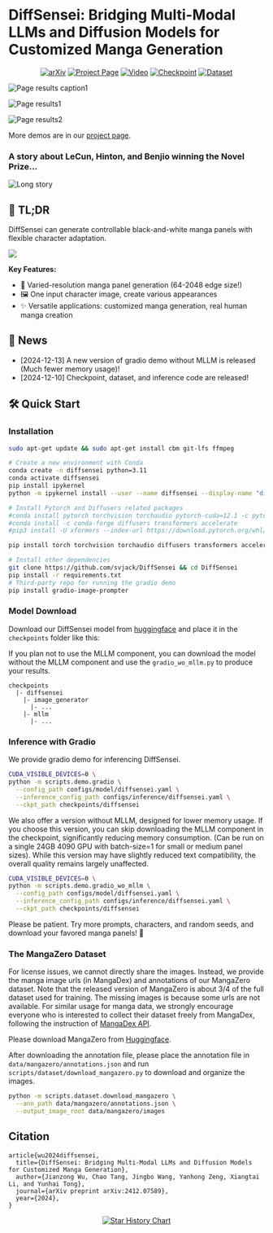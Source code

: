 # DiffSensei: Bridging Multi-Modal LLMs and Diffusion Models for Customized Manga Generation

<div align="center">

[![arXiv](https://img.shields.io/badge/arXiv-2410.08261-b31b1b.svg)](https://arxiv.org/abs/2412.07589)
[![Project Page](https://img.shields.io/badge/Project-Page-blue?logo=github-pages)](https://jianzongwu.github.io/projects/diffsensei)
[![Video](https://img.shields.io/badge/YouTube-Video-FF0000?logo=youtube)](https://www.youtube.com/watch?v=TLJ0MYZmoXc&source_ve_path=OTY3MTQ)
[![Checkpoint](https://img.shields.io/badge/🤗%20Huggingface-Model-yellow)](https://huggingface.co/jianzongwu/DiffSensei)
[![Dataset](https://img.shields.io/badge/🤗%20Huggingface-Dataset-yellow)](https://huggingface.co/datasets/jianzongwu/MangaZero)


</div>

![Page results caption1](assets/images/results_page/caption1.png)

![Page results1](assets/images/results_page/1.png)

![Page results2](assets/images/results_page/2.png)

More demos are in our [project page](https://jianzongwu.github.io/projects/diffsensei).

### A story about LeCun, Hinton, and Benjio winning the Novel Prize...

![Long story](assets/images/nobel_prize/image.png)

## 🚀 TL;DR

DiffSensei can generate controllable black-and-white manga panels with flexible character adaptation.

![](assets/images/model_architecture.png)

**Key Features:**
- 🌟 Varied-resolution manga panel generation (64-2048 edge size!)
- 🖼️ One input character image, create various appearances
- ✨ Versatile applications: customized manga generation, real human manga creation


## 🎉 News

- [2024-12-13] A new version of gradio demo without MLLM is released (Much fewer memory usage)!
- [2024-12-10] Checkpoint, dataset, and inference code are released!

## 🛠️ Quick Start

### Installation

``` bash
sudo apt-get update && sudo apt-get install cbm git-lfs ffmpeg

# Create a new environment with Conda
conda create -n diffsensei python=3.11
conda activate diffsensei
pip install ipykernel
python -m ipykernel install --user --name diffsensei --display-name "diffsensei"

# Install Pytorch and Diffusers related packages
#conda install pytorch torchvision torchaudio pytorch-cuda=12.1 -c pytorch -c nvidia
#conda install -c conda-forge diffusers transformers accelerate
#pip3 install -U xformers --index-url https://download.pytorch.org/whl/cu121

pip install torch torchvision torchaudio diffusers transformers accelerate xformers

# Install other dependencies
git clone https://github.com/svjack/DiffSensei && cd DiffSensei
pip install -r requirements.txt
# Third-party repo for running the gradio demo
pip install gradio-image-prompter
```

### Model Download

Download our DiffSensei model from [huggingface](https://huggingface.co/jianzongwu/DiffSensei) and place it in the `checkpoints` folder like this:

If you plan not to use the MLLM component, you can download the model without the MLLM component and use the `gradio_wo_mllm.py` to produce your results.

```
checkpoints
  |- diffsensei
    |- image_generator
      |- ...
    |- mllm
      |- ...
```


### Inference with Gradio

We provide gradio demo for inferencing DiffSensei.

``` bash
CUDA_VISIBLE_DEVICES=0 \
python -m scripts.demo.gradio \
  --config_path configs/model/diffsensei.yaml \
  --inference_config_path configs/inference/diffsensei.yaml \
  --ckpt_path checkpoints/diffsensei
```

We also offer a version without MLLM, designed for lower memory usage. If you choose this version, you can skip downloading the MLLM component in the checkpoint, significantly reducing memory consumption. (Can be run on a single 24GB 4090 GPU with batch-size=1 for small or medium panel sizes). While this version may have slightly reduced text compatibility, the overall quality remains largely unaffected.

``` bash
CUDA_VISIBLE_DEVICES=0 \
python -m scripts.demo.gradio_wo_mllm \
  --config_path configs/model/diffsensei.yaml \
  --inference_config_path configs/inference/diffsensei.yaml \
  --ckpt_path checkpoints/diffsensei
```

Please be patient. Try more prompts, characters, and random seeds, and download your favored manga panels! 🤗

### The MangaZero Dataset

For license issues, we cannot directly share the images. Instead, we provide the manga image urls (in MangaDex) and annotations of our MangaZero dataset.
Note that the released version of MangaZero is about 3/4 of the full dataset used for training. The missing images is because some urls are not available. For similar usage for manga data, we strongly encourage everyone who is interested to collect their dataset freely from MangaDex, following the instruction of [MangaDex API](https://api.mangadex.org/docs/).

Please download MangaZero from [Huggingface](https://huggingface.co/datasets/jianzongwu/MangaZero).

After downloading the annotation file, please place the annotation file in `data/mangazero/annotations.json` and run `scripts/dataset/download_mangazero.py` to download and organize the images.


``` bash
python -m scripts.dataset.download_mangazero \
  --ann_path data/mangazero/annotations.json \
  --output_image_root data/mangazero/images
```

## Citation

```
article{wu2024diffsensei,
  title={DiffSensei: Bridging Multi-Modal LLMs and Diffusion Models for Customized Manga Generation},
  author={Jianzong Wu, Chao Tang, Jingbo Wang, Yanhong Zeng, Xiangtai Li, and Yunhai Tong},
  journal={arXiv preprint arXiv:2412.07589},
  year={2024},
}
```



<p align="center">
  <a href="https://star-history.com/#jianzongwu/DiffSensei&Date">
    <img src="https://api.star-history.com/svg?repos=jianzongwu/DiffSensei&type=Date" alt="Star History Chart">
  </a>
</p>

